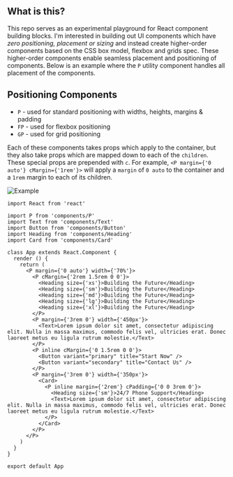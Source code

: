 ## What is this?

This repo serves as an experimental playground for React component building blocks. I'm interested in building out UI components which have _zero positioning, placement or sizing_ and instead create higher-order components based on the CSS box model, flexbox and grids spec. These higher-order components enable seamless placement and positioning of components. Below is an example where the `P` utility component handles all placement of the components.

## Positioning Components

- `P` - used for standard positioning with widths, heights, margins & padding
- `FP` - used for flexbox positioning
- `GP` - used for grid positioning

Each of these components takes props which apply to the container, but they also take props which are mapped down to each of the `children`. These special props are prepended with `c`. For example, `<P margin={'0 auto'} cMargin={'1rem'}>` will apply a `margin` of `0 auto` to the container and a `1rem` margin to each of its children.

![Example](https://raw.githubusercontent.com/github.com/overlay-labs/clocks/master/example.png)

```
import React from 'react'

import P from 'components/P'
import Text from 'components/Text'
import Button from 'components/Button'
import Heading from 'components/Heading'
import Card from 'components/Card'

class App extends React.Component {
  render () {
    return (
      <P margin={'0 auto'} width={'70%'}>
        <P cMargin={'2rem 1.5rem 0 0'}>
          <Heading size={'xs'}>Building the Future</Heading>
          <Heading size={'sm'}>Building the Future</Heading>
          <Heading size={'md'}>Building the Future</Heading>
          <Heading size={'lg'}>Building the Future</Heading>
          <Heading size={'xl'}>Building the Future</Heading>
        </P>
        <P margin={'3rem 0'} width={'450px'}>
          <Text>Lorem ipsum dolor sit amet, consectetur adipiscing elit. Nulla in massa maximus, commodo felis vel, ultricies erat. Donec laoreet metus eu ligula rutrum molestie.</Text>
        </P>
        <P inline cMargin={'0 1.5rem 0 0'}>
          <Button variant="primary" title="Start Now" />
          <Button variant="secondary" title="Contact Us" />
        </P>
        <P margin={'3rem 0'} width={'350px'}>
          <Card>
            <P inline margin={'2rem'} cPadding={'0 0 3rem 0'}>
              <Heading size={'sm'}>24/7 Phone Support</Heading>
              <Text>Lorem ipsum dolor sit amet, consectetur adipiscing elit. Nulla in massa maximus, commodo felis vel, ultricies erat. Donec laoreet metus eu ligula rutrum molestie.</Text>
            </P>
          </Card>
        </P>
      </P>
    )
  }
}

export default App
```
